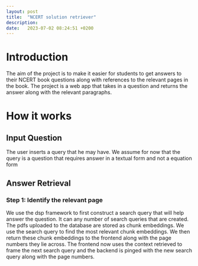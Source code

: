 ```yaml
---
layout: post
title:  "NCERT solution retriever"
description: 
date:   2023-07-02 08:24:51 +0200
---
```


# Introduction
The aim of the project is to make it easier for students to get answers to their NCERT book questions along with references to the relevant pages in the book. The project is a web app that takes in a question and returns the answer along with the relevant paragraphs.

# How it works

## Input Question
The user inserts a query that he may have. We assume for now that the query is a question that requires answer in a textual form and not a equation form

## Answer Retrieval

### Step 1: Identify the relevant page
We use the dsp framework to first construct a search query that will help answer the question. It can any number of search queries that are created. 
The pdfs uploaded to the database are stored as chunk embeddings. We use the search query to find the most relevant chunk embeddings. We then return these chunk embeddings to the frontend along with the page numbers they lie across. 
The frontend now uses the context retrieved to frame the next search query and the backend is pinged with the new search query along with the page numbers.
